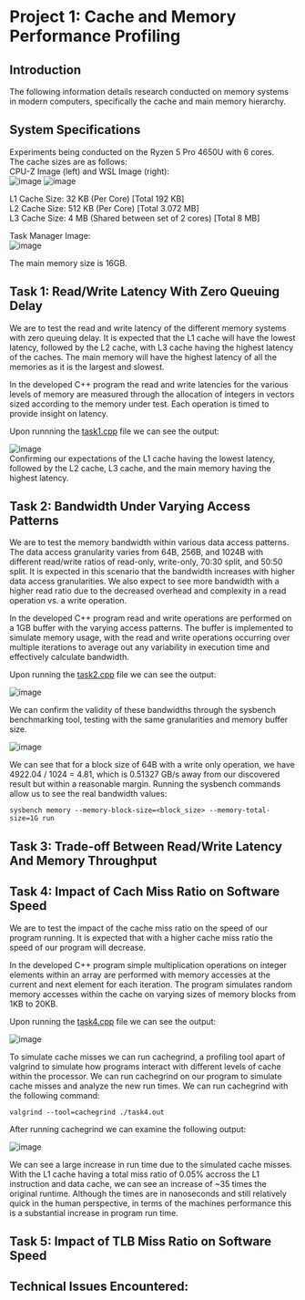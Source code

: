 # Project 1: Cache and Memory Performance Profiling
## Introduction
The following information details research conducted on memory systems in modern computers, specifically the cache and main memory hierarchy.  <br />
## System Specifications
Experiments being conducted on the Ryzen 5 Pro 4650U with 6 cores. <br />
The cache sizes are as follows: <br />
CPU-Z Image (left) and WSL Image (right): <br />
![image](https://github.com/user-attachments/assets/f0884847-36a4-46af-9157-2fe2403abf6a)
![image](https://github.com/user-attachments/assets/3c163634-0f38-4e4b-951e-879b0190a957) <br />

L1 Cache Size: 32 KB (Per Core) [Total 192 KB] <br />
L2 Cache Size:  512 KB (Per Core) [Total 3.072 MB] <br />
L3 Cache Size: 4 MB (Shared between set of 2 cores) [Total 8 MB] <br />

Task Manager Image: <br />
![image](https://github.com/user-attachments/assets/fb6648dc-e666-481e-9154-c3694748da3f) <br />

The main memory size is 16GB. <br />

## Task 1: Read/Write Latency With Zero Queuing Delay
We are to test the read and write latency of the different memory systems with zero queuing delay. It is expected that the L1 cache will have the lowest latency, followed by the L2 cache, with L3 cache having the highest latency of the caches. The main memory will have the highest latency of all the memories as it is the largest and slowest. <br />

In the developed C++ program the read and write latencies for the various levels of memory are measured through the allocation of integers in vectors sized according to the memory under test. Each operation is timed to provide insight on latency. <br />

Upon runnning the [task1.cpp](https://github.com/marcm24/acs/blob/main/project1/task1.cpp) file we can see the output: <br />

![image](https://github.com/user-attachments/assets/37e01151-ac60-42ac-bb9d-d74cbabeae83) <br />
Confirming our expectations of the L1 cache having the lowest latency, followed by the L2 cache, L3 cache, and the main memory having the highest latency. <br />

## Task 2: Bandwidth Under Varying Access Patterns <br />

We are to test the memory bandwidth within various data access patterns. The data access granularity varies from 64B, 256B, and 1024B with different read/write ratios of read-only, write-only, 70:30 split, and 50:50 split. It is expected in this scenario that the bandwidth increases with higher data access granularities. We also expect to see more bandwidth with a higher read ratio due to the decreased overhead and complexity in a read operation vs. a write operation. <br />

In the developed C++ program read and write operations are performed on a 1GB buffer with the varying access patterns. The buffer is implemented to simulate memory usage, with the read and write operations occurring over multiple iterations to average out any variability in execution time and effectively calculate bandwidth. <br />

Upon running the [task2.cpp](https://github.com/marcm24/acs/blob/main/project1/task2.cpp) file we can see the output: <br />

![image](https://github.com/user-attachments/assets/cca4bcbe-6b02-4d9c-a429-9670a61e5ae3) <br />

We can confirm the validity of these bandwidths through the sysbench benchmarking tool, testing with the same granularities and memory buffer size. <br />

![image](https://github.com/user-attachments/assets/f326febc-268c-443a-a874-cea2900cc4a8) <br /> 

We can see that for a block size of 64B with a write only operation, we have 4922.04 / 1024 = 4.81, which is 0.51327 GB/s away from our discovered result but within a reasonable margin. Running the sysbench commands allow us to see the real bandwidth values: <br />
```
sysbench memory --memory-block-size=<block_size> --memory-total-size=1G run
```
## Task 3: Trade-off Between Read/Write Latency And Memory Throughput

## Task 4: Impact of Cach Miss Ratio on Software Speed

We are to test the impact of the cache miss ratio on the speed of our program running. It is expected that with a higher cache miss ratio the speed of our program will decrease. <br />

In the developed C++ program simple multiplication operations on integer elements within an array are performed with memory accesses at the current and next element for each iteration. The program simulates random memory accesses within the cache on varying sizes of memory blocks from 1KB to 20KB. <br />

Upon running the [task4.cpp](https://github.com/marcm24/acs/blob/main/project1/task4.cpp) file we can see the output: <br />

![image](https://github.com/user-attachments/assets/b55841a5-2fda-4f08-b48e-e262523ad552)

To simulate cache misses we can run cachegrind, a profiling tool apart of valgrind to simulate how programs interact with different levels of cache within the processor. We can run cachegrind on our program to simulate cache misses and analyze the new run times. We can run cachegrind with the following command: <br />

```
valgrind --tool=cachegrind ./task4.out
```
After running cachegrind we can examine the following output: <br />

![image](https://github.com/user-attachments/assets/e9b4f4b5-1def-450b-84c2-343c2c9aaf64) <br />

We can see a large increase in run time due to the simulated cache misses. With the L1 cache having a total miss ratio of 0.05% accross the L1 instruction and data cache, we can see an increase of ~35 times the original runtime. Although the times are in nanoseconds and still relatively quick in the human perspective, in terms of the machines performance this is a substantial increase in program run time. <br />

## Task 5: Impact of TLB Miss Ratio on Software Speed

## Technical Issues Encountered: 








